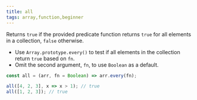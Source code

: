 ```yaml
---
title: all
tags: array,function,beginner
---
```


Returns `true` if the provided predicate function returns `true` for all elements in a collection, `false` otherwise.

- Use `Array.prototype.every()` to test if all elements in the collection return `true` based on `fn`.
- Omit the second argument, `fn`, to use `Boolean` as a default.

```js
const all = (arr, fn = Boolean) => arr.every(fn);
```

```js
all([4, 2, 3], x => x > 1); // true
all([1, 2, 3]); // true
```

